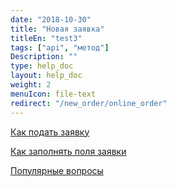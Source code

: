 ```yaml
---
date: "2018-10-30"
title: "Новая заявка"
titleEn: "test3"
tags: ["api", "метод"]
Description: ""
type: help_doc
layout: help_doc
weight: 2
menuIcon: file-text
redirect: "/new_order/online_order"
---
```


[Как подать заявку](/new_order/online_order/)

[Как заполнять поля заявки](/new_order/fields/)

[Популярные вопросы](/new_order/questions/)
